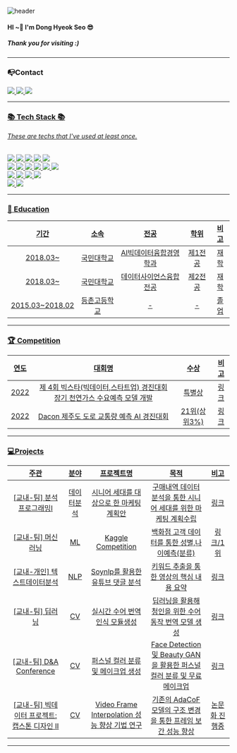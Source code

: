 ![header](https://capsule-render.vercel.app/api?type=soft&color=003300&section=header&text=DongHyeok's%20GitHub!%20&fontColor=DAA520&animation=blink&desc=Welcome&descAlignY=85&fontSize=65&stroke=000000&strokeWidth=1)

#### HI ~👋 I'm Dong Hyeok Seo 😎
##### Thank you for visiting :)

***

### 📭Contact
</div>
	<a href="https://www.instagram.com/uyo__h/">
		<img src="https://img.shields.io/badge/Instagram-BA55D3?style=flat&logo=Instagram&logoColor=white" />
	</a>
	<a href="mailto:inuyasha0204@gmail.com">
		<img src="https://img.shields.io/badge/inuyasha0204@gmail.com-EA4335?style=flat&logo=Gmail&logoColor=white" />
	</a>
	<a href="mailto:sdh1856@naver.com">
		<img src="https://img.shields.io/badge/sdh1856@naver.com-03C75A?style=flat&logo=Naver&logoColor=white" />
	<br>
</div>

***
###  📚 Tech Stack 📚
###### These are techs that I've used at least once.

<div>
	<img src="https://img.shields.io/badge/Python-3776AB?style=flat&logo=Python&logoColor=white" />
	<img src="https://img.shields.io/badge/Conda-44A833?style=flat&logo=Anaconda&logoColor=white" />
	<img src="https://img.shields.io/badge/Pytorch-EE4C2C?style=flat&logo=Pytorch&logoColor=white" />
	<img src="https://img.shields.io/badge/SQL-4479A1?style=flat&logo=MySQL&logoColor=white" />
	<img src="https://img.shields.io/badge/JavaScript-F7DF1E?style=flat&logo=JavaScript&logoColor=white" />
	<br>
	<img src="https://img.shields.io/badge/Jupyter-F37626?style=flat&logo=Jupyter&logoColor=white" />
	<img src="https://img.shields.io/badge/Google Colab-F9AB00?style=flat&logo=Google Colab&logoColor=white" />
	<img src="https://img.shields.io/badge/VS Code-007ACC?style=flat&logo=Visual Studio Code&logoColor=white" />
	<img src="https://img.shields.io/badge/PyCharm-000000?style=flat&logo=PyCharm&logoColor=white" />
	<img src="https://img.shields.io/badge/Git-F05032?style=flat&logo=Git&logoColor=white" />
	<img src="https://img.shields.io/badge/GCP-4285F4?style=flat&logo=GoogleCloud&logoColor=white" />
	<br>
	<img src="https://img.shields.io/badge/Github-181717?style=flat&logo=Github&logoColor=white" />
	<img src="https://img.shields.io/badge/Notion-000000?style=flat&logo=Notion&logoColor=white" />
	<img src="https://img.shields.io/badge/Slack-4A154B?style=flat&logo=Slack&logoColor=white" />
	<img src="https://img.shields.io/badge/Teams-6264A7?style=flat&logo=MicroSoftTeams&logoColor=white" />
	<br>
	<img src="https://img.shields.io/badge/Widnows-0078D6?style=flat&logo=Windows&logoColor=white" />
	<img src="https://img.shields.io/badge/Mac-000000?style=flat&logo=macos&logoColor=white" />
</div>

***

### 📝 Education
|기간|소속|전공|학위|비고|
|:----:|:----:|:----:|:----:|:----:|
|2018.03~|국민대학교|AI빅데이터융합경영학과|제1전공|재학|
|2018.03~|국민대학교|데이터사이언스융합전공|제2전공|재학|
|2015.03~2018.02|등촌고등학교|-|-|졸업|

***

### 🏆 Competition
|연도|대회명|수상|비고|
|:----:|:----:|:----:|:----:|
|2022|제 4회 빅스타(빅데이터,스타트업) 경진대회 장기 천연가스 수요예측 모델 개발|특별상|<a href="https://github.com/DongHyoek/Competition/tree/main/%EC%A0%9C4%ED%9A%8C%20_%EB%B9%85%EC%8A%A4%ED%83%80_%EC%9E%A5%EA%B8%B0_%EC%B2%9C%EC%97%B0%EA%B0%80%EC%8A%A4_%EC%88%98%EC%9A%94%EC%98%88%EC%B8%A1" target="_blank">링크</a>|
|2022|Dacon 제주도 도로 교통량 예측 AI 경진대회|21위(상위3%)|<a href="https://github.com/DongHyoek/Competition/tree/main/Dacon_%EC%A0%9C%EC%A3%BC%EA%B5%90%ED%86%B5%EB%9F%89_%EC%98%88%EC%B8%A1%EB%8C%80%ED%9A%8C" target="_blank">링크</a>|
***
### 💻Projects
|주관|분야|프로젝트명|목적|비고|
|:----:|:----:|:----:|:----:|:----:|
|[교내-팀] 분석프로그래밍I|데이터분석|시니어 세대를 대상으로 한 마케팅 계획안|구매내역 데이터 분석을 통한 시니어 세대를 위한 마케팅 계획수립|<a href="https://github.com/DongHyoek/Campus-Project/tree/main/Analysis_Programming" target="_blank">링크</a>|
|[교내-팀] 머신러닝|ML |Kaggle Competition|백화점 고객 데이터를 통한 성별,나이예측(분류)|<a href="https://github.com/DongHyoek/Campus-Project/tree/main/Machine_Learning_Competition" target="_blank">링크</a>/1위|
|[교내-개인] 텍스트데이터분석|NLP|Soynlp를 활용한 유튜브 댓글 분석| 키워드 추출을 통한 영상의 핵심 내용 요약|<a href="https://github.com/DongHyoek/Campus-Project/tree/main/Text_mining" target="_blank">링크</a>|
|[교내-팀] 딥러닝|CV|실시간 수어 번역 인식 모듈생성|딥러닝을 활용해 청인을 위한 수어 동작 번역 모델 생성|<a href="https://github.com/DongHyoek/Campus-Project/tree/main/Deep_Learning" target="_blank">링크</a>|
|[교내-팀] D&A Conference|CV|퍼스널 컬러 분류 및 메이크업 생성|Face Detection및 Beauty GAN을 활용한 퍼스널 컬러 분류 및 무료 메이크업 |<a href="https://github.com/DongHyoek/Campus-Project/tree/main/D%26A_Conference" target="_blank">링크</a>|
|[교내-팀] 빅데이터 프로젝트: 캡스톤 디자인 II|CV|Video Frame Interpolation 성능 향상 기법 연구|기존의 AdaCoF 모델의 구조 변경을 통한 프레임 보간 성능 향상|논문화 진행중| 

***

<!--
**DongHyoek/DongHyoek** is a ✨ _special_ ✨ repository because its `README.md` (this file) appears on your GitHub profile.

Here are some ideas to get you started:

- 🔭 I’m currently working on ...
- 🌱 I’m currently learning ...
- 👯 I’m looking to collaborate on ...
- 🤔 I’m looking for help with ...
- 💬 Ask me about ...
- 📫 How to reach me: ...
- 😄 Pronouns: ...
- ⚡ Fun fact: ...
-->
